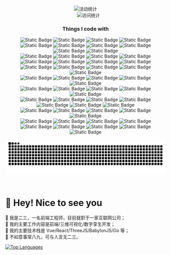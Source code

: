 <div align="center">
  <div>
    <a href="https://www.mhbdng.cn">
      <img src="https://readme-typing-svg.demolab.com?font=Fira+Code&pause=1000&width=435&lines=初见少年拉满弓;不惧岁月不惧风&center=true&size=27"  alt=""/>
    </a>
  </div>

  <img src="https://github-readme-activity-graph.vercel.app/graph?username=mlt131220&theme=vue" alt="活动统计"/> 

  <div>
    <a href="https://www.mhbdng.cn"><img src="https://img.shields.io/badge/Website-博客-blue"  alt=""/></a>&emsp;
    <img src="https://visitor-badge.glitch.me/badge?page_id=mlt131220&label=Views&color=339af0&style=flat" alt="访问统计" />
  </div>

  <h3>Things I code with</h3>
  <div>
    <img alt="Static Badge" src="https://img.shields.io/badge/Javascript-8DD6F9?logo=javascript">
    <img alt="Static Badge" src="https://img.shields.io/badge/Typescript-45B8D8?logo=typescript&logoColor=%23fff">
    <img alt="Static Badge" src="https://img.shields.io/badge/Golang-46A2F1?logo=go&logoColor=%23fff">
    <img alt="Static Badge" src="https://img.shields.io/badge/PHP-1A73E8?logo=php&logoColor=%23fff">
    <img alt="Static Badge" src="https://img.shields.io/badge/HTML5-%23E34F26?logo=html5&logoColor=%23fff">
    <img alt="Static Badge" src="https://img.shields.io/badge/CSS3-%231572B6?logo=css3&logoColor=%23fff">
    <img alt="Static Badge" src="https://img.shields.io/badge/WebGL-%23990000?logo=webgl&logoColor=%23fff">
    <img alt="Static Badge" src="https://img.shields.io/badge/WebGPU-%23336699?logoColor=%23fff">
    <img alt="Static Badge" src="https://img.shields.io/badge/WebAssembly-%23654FF0?logo=webassembly&logoColor=%23fff">
    <img alt="Static Badge" src="https://img.shields.io/badge/Markdown-%23000000?logo=markdown&logoColor=%23fff">
    <br />
    <img alt="Static Badge" src="https://img.shields.io/badge/Vue-565656?logo=vuedotjs">
    <img alt="Static Badge" src="https://img.shields.io/badge/React-45B8D8?logo=react&logoColor=%23fff">
    <img alt="Static Badge" src="https://img.shields.io/badge/Jquery-%230769AD?logo=jquery">
    <img alt="Static Badge" src="https://img.shields.io/badge/ThreeJS-430098?logo=threedotjs">
    <img alt="Static Badge" src="https://img.shields.io/badge/BabylonJS-000000">
    <img alt="Static Badge" src="https://img.shields.io/badge/Cesium-%236CADDF?logo=cesium&logoColor=%23fff">
    <img alt="Static Badge" src="https://img.shields.io/badge/ECharts-%23AA344D?logo=apacheecharts&logoColor=%23fff">
    <img alt="Static Badge" src="https://img.shields.io/badge/Axios-%235A29E4?logo=axios&logoColor=%23fff">
    <br/>
    <img alt="Static Badge" src="https://img.shields.io/badge/Sass-%23CC6699?logo=sass&logoColor=%23fff">
    <img alt="Static Badge" src="https://img.shields.io/badge/Less-%231D365D?logo=less&logoColor=%23fff">
    <img alt="Static Badge" src="https://img.shields.io/badge/Tailwind%20CSS-%2306B6D4?logo=tailwindcss&logoColor=%23fff">
    <img alt="Static Badge" src="https://img.shields.io/badge/UnoCSS-%23333333?logo=unocss&logoColor=%23fff">
    <img alt="Static Badge" src="https://img.shields.io/badge/Styled%20Components-%23DB7093?logo=styledcomponents&logoColor=%23fff">
    <br/>
    <img alt="Static Badge" src="https://img.shields.io/badge/Vite-%23646CFF?logo=vite&logoColor=%23fff">
    <img alt="Static Badge" src="https://img.shields.io/badge/Webpack-%238DD6F9?logo=webpack&logoColor=%23fff&color=%23ff">
    <img alt="Static Badge" src="https://img.shields.io/badge/NPM-%23CB3837?logo=npm&logoColor=%23fff">
    <img alt="Static Badge" src="https://img.shields.io/badge/Yarn-%23CB3837?logo=yarn&logoColor=%23fff">
    <img alt="Static Badge" src="https://img.shields.io/badge/PNPM-%23F69220?logo=pnpm&logoColor=%23fff">
    <br />
    <img alt="Static Badge" src="https://img.shields.io/badge/Beego-%230B996E?logoColor=%23fff">
    <img alt="Static Badge" src="https://img.shields.io/badge/Gin-%230B996E?logo=gin&logoColor=%23fff">
    <img alt="Static Badge" src="https://img.shields.io/badge/goquery-%23669DF6?logoColor=%23fff">
    <img alt="Static Badge" src="https://img.shields.io/badge/ThinkPHP-%23EE2624?logoColor=%23fff">
    <img alt="Static Badge" src="https://img.shields.io/badge/Laravel-%23FF2D20?logo=laravel&logoColor=%23fff">
    <br />
    <img alt="Static Badge" src="https://img.shields.io/badge/MySQL-4479A1?logo=mysql&logoColor=%23fff">
    <img alt="Static Badge" src="https://img.shields.io/badge/MongoDB-47A248?logo=mongodb&logoColor=%23fff">
    <img alt="Static Badge" src="https://img.shields.io/badge/PhpMyAdmin-%236C78AF?logo=phpmyadmin&logoColor=%23fff">
    <img alt="Static Badge" src="https://img.shields.io/badge/NGINX-269539?logo=nginx&logoColor=%23fff">
    <img alt="Static Badge" src="https://img.shields.io/badge/Apache-D22128?logo=apachedotorg&logoColor=%23fff">
    <img alt="Static Badge" src="https://img.shields.io/badge/Socket.io-010101?logo=socketdotio&logoColor=%23fff">
    <img alt="Static Badge" src="https://img.shields.io/badge/Docker-2496ED?logo=docker&logoColor=%23fff">
    <br />
    <img alt="Static Badge" src="https://img.shields.io/badge/Git-%23F05032?logo=git&logoColor=%23fff">
    <img alt="Static Badge" src="https://img.shields.io/badge/GitHub-181717?logo=github&logoColor=%23fff">
    <img alt="Static Badge" src="https://img.shields.io/badge/Gitee-%23C71D23?logo=gitee&logoColor=%23fff">
    <img alt="Static Badge" src="https://img.shields.io/badge/GitLab-FCA121?logo=gitlab&logoColor=%23fff">
    <img alt="Static Badge" src="https://img.shields.io/badge/SVN-%2386BC40?logoColor=%23fff">
    <br />
    <img alt="Static Badge" src="https://img.shields.io/badge/WebStorm-000000?logo=webstorm&logoColor=%23fff">
    <img alt="Static Badge" src="https://img.shields.io/badge/GoLand-%23000000?logo=goland&logoColor=%23fff">
    <img alt="Static Badge" src="https://img.shields.io/badge/PhpStorm-%23000000?logo=phpstorm">
    <img alt="Static Badge" src="https://img.shields.io/badge/VSCode-007ACC?logo=visualstudiocode&logoColor=%23fff">
    <img alt="Static Badge" src="https://img.shields.io/badge/Visual%20Studio-%235C2D91?logo=visualstudio">
    <img alt="Static Badge" src="https://img.shields.io/badge/Github%20Copilot-%23000000?logo=githubcopilot&logoColor=%23fff">
    <img alt="Static Badge" src="https://img.shields.io/badge/Postman-FF6C37?logo=postman&logoColor=%23fff">
    <img alt="Static Badge" src="https://img.shields.io/badge/Revit-%23186BFF?logo=autodeskrevit&logoColor=%23fff">
    <img alt="Static Badge" src="https://img.shields.io/badge/AutoCAD-%23186BFF?logo=autocad&logoColor=%23fff">
  </div>

[//]: # (  Snake Code Contribution Map 贪吃蛇代码贡献图 )
  <picture>
    <source media="(prefers-color-scheme: dark)" srcset="https://raw.githubusercontent.com/mlt131220/mlt131220/output/github-contribution-grid-snake-dark.svg" />
    <source media="(prefers-color-scheme: light)" srcset="https://raw.githubusercontent.com/mlt131220/mlt131220/output/github-contribution-grid-snake.svg" />
    <img alt="github-snake" src="https://raw.githubusercontent.com/mlt131220/mlt131220/output/github-contribution-grid-snake-dark.svg" />
  </picture>

  <div>&nbsp;</div>
</div>

# 🙋 Hey! Nice to see you
 🌱 我是二三，一名前端工程师，目前就职于一家互联网公司；<br/>
 🌱 我的主要工作内容是前端/三维可视化/数字孪生开发；<br/>
 🌱 我的主要技术栈是 Vue/React/ThreeJS/BabylonJS/Go 等；<br/>
 🌱 不如意事常八九，可与人言无二三。

[![Top Languages](https://github-readme-stats.vercel.app/api/top-langs/?username=mlt131220)](https://github.com/anuraghazra/github-readme-stats)
